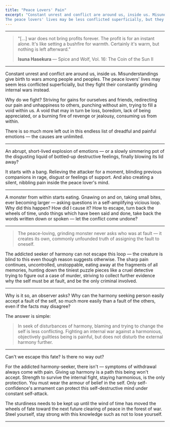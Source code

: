 ```yaml
---
title: "Peace Lovers' Pain"
excerpt: "Constant unrest and conflict are around us, inside us. Misunderstandings give birth to wars among people and peoples,
The peace lovers' lives may be less conflicted superficially, but they fight their constantly grinding internal wars instead."
---
```


---
> "[...] war does not bring profits forever. The profit is for an instant alone.
> It's like setting a bushfire for warmth. Certainly it's warm, but nothing is left afterward.”
> <footer><strong>Isuna Hasekura </strong> &mdash; Spice and Wolf, Vol. 16: The Coin of the Sun II</footer>

---

Constant unrest and conflict are around us, inside us. Misunderstandings give birth to wars among people and peoples.
The peace lovers' lives may seem less conflicted superficially, but they fight their constantly grinding internal wars instead. 

Why do we fight? Striving for gains for ourselves and friends, redirecting our pain and unhappiness to others,
punching without aim, trying to fill a void within us. A void that may in turn be loss, boredom, lack of being appreciated,
or a burning fire of revenge or jealousy, consuming us from within.

There is so much more left out in this endless list of dreadful and painful emotions — the causes are unlimited. 

---

An abrupt, short-lived explosion of emotions — or a slowly simmering pot of the disgusting liquid of bottled-up destructive feelings, 
finally blowing its lid away? 

It starts with a bang. Relieving the attacker for a moment, blinding previous companions in rage, disgust or feelings of support. 
And also creating a silent, nibbling pain inside the peace lover's mind. 

---

A monster from within starts eating. Gnawing on and on, taking small bites, ever becoming larger —
asking questions in a self-amplifying vicious loop. Why did this happen? How did I cause it? 
How to escape, turn back the wheels of time, undo things which have been said and done, take back the words written down or spoken —
let the conflict come undone? 

---

> The peace-loving, grinding monster never asks who was at fault — it creates its own, commonly unfounded truth of assigning the fault to oneself. 

The addicted seeker of harmony can not escape this loop — the creature is blind to this even though reason suggests otherwise. 
The sharp pain continues, uncontrolled, unstoppable, eating away at the fragments of all memories,
hunting down the tiniest puzzle pieces like a cruel detective trying to figure out a case of murder,
striving to collect further evidence why the self must be at fault, and be the only criminal involved. 

---

Why is it so, an observer asks? Why can the harmony seeking person easily accept a fault of the self,
so much more easily than a fault of the others, even if the facts may disagree? 

The answer is simple:

> In seek of disturbances of harmony, blaming and trying to change the self is less conflicting.
> Fighting an internal war against a harmonious, objectively guiltless being is painful, but does not disturb the external harmony further.

---

Can't we escape this fate? Is there no way out? 

For the addicted harmony-seeker, there isn't — symptoms of withdrawal always come with pain. Giving up harmony is a path this being won't accept. 
Strength to survive the internal fight, staying harmonious, is the only protection. You must wear the armour of belief in the self. 
Only self-confidence's armament can protect this self-destructive mind under constant self-attack. 

The sturdiness needs to be kept up until the wind of time has moved the wheels of fate toward the next future clearing of peace in the forest of war. 
Steel yourself, stay strong with this knowledge such as not to lose yourself. 

---
